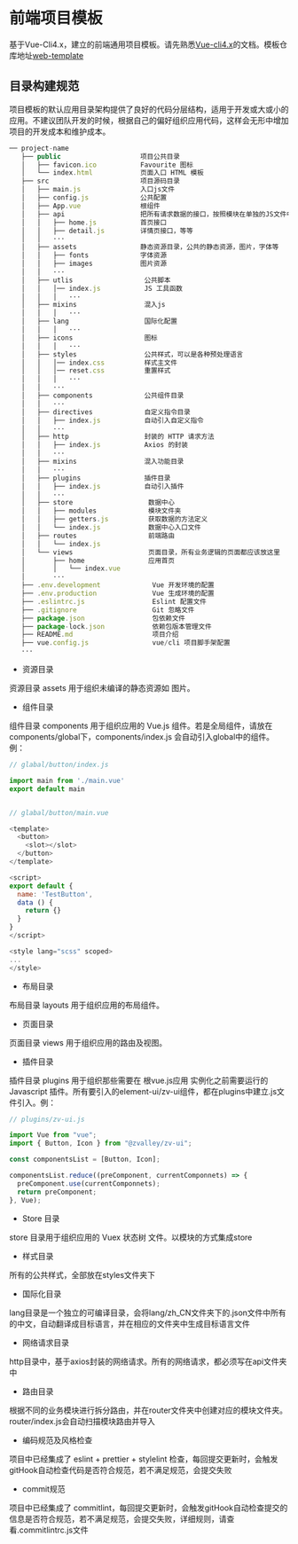 # 前端项目模板

基于Vue-Cli4.x，建立的前端通用项目模板。请先熟悉[Vue-cli4.x](https://cli.vuejs.org/zh/guide/)的文档。模板仓库地址[web-template](https://github.com/122687220/web-template)

## 目录构建规范

项目模板的默认应用目录架构提供了良好的代码分层结构，适用于开发或大或小的应用。不建议团队开发的时候，根据自己的偏好组织应用代码，这样会无形中增加项目的开发成本和维护成本。

``` js
── project-name
   ├── public                    项目公共目录
   │   ├── favicon.ico           Favourite 图标
   │   └── index.html            页面入口 HTML 模板
   ├── src                       项目源码目录
   │   ├── main.js               入口js文件
   │   ├── config.js             公共配置  
   │   ├── App.vue               根组件
   │   ├── api                   把所有请求数据的接口，按照模块在单独的JS文件中
   │   │   ├── home.js           首页接口
   │   │   ├── detail.js         详情页接口，等等
   │   │   ···
   │   ├── assets                静态资源目录，公共的静态资源，图片，字体等
   │   │   ├── fonts             字体资源
   │   │   ├── images            图片资源
   │   │   ···
   │   ├── utlis                  公共脚本
   │   │   │── index.js           JS 工具函数
   │   │   │   ···
   │   ├── mixins                 混入js
   │   │   │   ···
   │   ├── lang                   国际化配置
   │   │   │   ···
   │   ├── icons                  图标
   │   │   │   ···
   │   ├── styles                 公共样式，可以是各种预处理语言
   │   │   │── index.css          样式主文件
   │   │   │── reset.css          重置样式
   │   │   │   ···
   │   │   ···
   │   ├── components             公共组件目录
   │   │   ···
   │   ├── directives             自定义指令目录
   │   │   ├── index.js           自动引入自定义指令
   │   │   ···
   │   ├── http                   封装的 HTTP 请求方法
   │   │   ├── index.js           Axios 的封装
   │   │   ···
   │   ├── mixins                 混入功能目录
   │   │   ···
   │   ├── plugins                插件目录
   │   │   ├── index.js           自动引入插件
   │   │   ···
   │   ├── store                   数据中心
   │   │   ├── modules             模块文件夹
   │   │   ├── getters.js          获取数据的方法定义
   │   │   └── index.js            数据中心入口文件
   │   ├── routes                  前端路由
   │   │   └── index.js
   │   └── views                   页面目录，所有业务逻辑的页面都应该放这里
   │       ├── home                应用首页
   │       │   └── index.vue
   │       ···
   ├── .env.development             Vue 开发环境的配置
   ├── .env.production              Vue 生成环境的配置
   ├── .eslintrc.js                 Eslint 配置文件
   ├── .gitignore                   Git 忽略文件
   ├── package.json                 包依赖文件
   ├── package-lock.json            依赖包版本管理文件
   ├── README.md                    项目介绍
   ├── vue.config.js                vue/cli 项目脚手架配置
   ···
```

- 资源目录

资源目录 assets 用于组织未编译的静态资源如 图片。

- 组件目录

组件目录 components 用于组织应用的 Vue.js 组件。若是全局组件，请放在 components/global下，components/index.js 会自动引入global中的组件。例：

``` js
// glabal/button/index.js

import main from './main.vue'
export default main


// glabal/button/main.vue

<template>
  <button>
    <slot></slot>
  </button>
</template>

<script>
export default {
  name: 'TestButton',
  data () {
    return {}
  }
}
</script>

<style lang="scss" scoped>
...
</style>
```

- 布局目录

布局目录 layouts 用于组织应用的布局组件。

- 页面目录

页面目录 views 用于组织应用的路由及视图。

- 插件目录

插件目录 plugins 用于组织那些需要在 根vue.js应用 实例化之前需要运行的 Javascript 插件。所有要引入的element-ui/zv-ui组件，都在plugins中建立.js文件引入。例：

```js
// plugins/zv-ui.js

import Vue from "vue";
import { Button, Icon } from "@zvalley/zv-ui";

const componentsList = [Button, Icon];

componentsList.reduce((preComponent, currentComponnets) => {
  preComponent.use(currentComponnets);
  return preComponent;
}, Vue);
```

- Store 目录

store 目录用于组织应用的 Vuex 状态树 文件。以模块的方式集成store

- 样式目录

所有的公共样式，全部放在styles文件夹下

- 国际化目录

lang目录是一个独立的可编译目录，会将lang/zh_CN文件夹下的.json文件中所有的中文，自动翻译成目标语言，并在相应的文件夹中生成目标语言文件

- 网络请求目录

http目录中，基于axios封装的网络请求。所有的网络请求，都必须写在api文件夹中

- 路由目录

根据不同的业务模块进行拆分路由，并在router文件夹中创建对应的模块文件夹。router/index.js会自动扫描模块路由并导入

- 编码规范及风格检查

项目中已经集成了 eslint + prettier + stylelint 检查，每回提交更新时，会触发gitHook自动检查代码是否符合规范，若不满足规范，会提交失败

- commit规范

项目中已经集成了 commitlint，每回提交更新时，会触发gitHook自动检查提交的信息是否符合规范，若不满足规范，会提交失败，详细规则，请查看.commitlintrc.js文件

